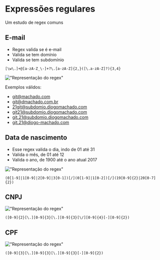 # Expressões regulares
Um estudo de regex comuns

## E-mail
- Regex valida se é e-mail
- Valida se tem domínio
- Valida se tem subdomínio

```
[\w\.]+@[a-zA-Z_\-]+?\.[a-zA-Z]{2,}([\.a-zA-Z]?){3,4}
```

!["Representação do regex"](https://lh3.googleusercontent.com/otJOOQ8Ite509gVNByswS0DZqRWdsKesk0XpnpbTN5Wr68sarkstc2vB9l1Q8Eb3iEag2rTC9yc7hmdr-78e5v5mz5RjatwkeLKSprCOH0kgSq4odjDQ8PX15eaqnBn_39-5FzaW9qNJcz-USLL6VMvGoDWphsvAScCbTw_wlhebpxCXy9evJMWN7kdg5ArbOe6oTgbrmw9Mi_Pjefp5lzUGEtqf4_u5_h0GxHuHK4cPZ9iVPnqeewGDu-2NmsX2wZdx_4KfN4pZTs93Nja-7siK80WsYCG2zmfpqSg1fEyUaJe__d7E1EU13lMwEFBqNbqryuFL8sywUjZhX_w8Zl79K-al4PNBoWWkt0u71gLkdUgY2c5g6F6qghOpObM0lgOUT3LkFCa9-X1Qble6TBDFWEtDKB1Q7VShkInK-37u2ZvzG5ATn9uoBJVsER61iay6Wr8XLhSHhhiMqhsrjJ8gEIFkx8orQUCNnxQddNRkOiptE9UvdsKC1nW-Uv4BJKKTD9upt3Ajb8KLsPxPSt-2WCQoQHAk4FaqaEXQI2Dski1QEogTK81R-8Z1-ee15w_F-Xlp=w1547-h547)

Exemplos válidos:
- git@machado.com
- git@dmachado.com.br
- 21git@subdomio.diogomachado.com
- git21@subdomio.diogomachado.com
- git.21@subdomio.diogomachado.com
- git.21@diogo-machado.com

## Data de nascimento
- Esse regex valida o dia, indo de 01 até 31
- Valida o mês, de 01 até 12
- Valida o ano, de 1900 até o ano atual 2017

!["Representação do regex"](https://lh3.googleusercontent.com/eZZm3bYF9YXwDqtq8zDwQcePs650XFuMPYJbgOZxbuGFZJEmavwEMajKHmdxt83BbwvMCShRNx_QFzcrAIGNS6T5sIe_xZkMzLHs_WhPKcNzOz1hTfwbwNIqz_JHpkAB1GvK55qUCGG1Cr2M0BgPhRexXiJvx4u4RJyWEBvWFW5RBspKkhztHcHNE_MZ9Tsq5-7mJL0xyYhkiSiR5MZUaIz3S0t9piSZFb4ODSExPLRRYzz9hOzMMpwfIRK0NuF_wZIscCJDPwztZe6aq2xRs0q0nSosbY9lDfaOThk1QtKjmbGsCSC8Z3igi7R440cDNHLYLz_uFsn7IWbQcPT2NKfcsWcqBM5AcleDzn2c3YGmGk13omzGDUQhfjJa57DwtHtPlhMrDDzYtjvU4ktj34-NErg0Hhx046a1PNQwPrwczYBgzp2NgWKECsS__7EPTgHA9nq-vqn36CLRWtr3HuGoz_PZwGon-5VxE3QFsAyLQ7O2cceb8BNu4Fo_YB0lK2tugdRMnPpKxIy3LM_a4U3MA0wb5ZAY9oHYmTPho3G0zPbsFgyUSfnPyiUDrftgVeEN3cJx=w1547-h547)

```
(0[1-9]|1[0-9]|2[0-9]|3[0-1])[/](0[1-9]|1[0-2])[/](19[0-9]{2}|20[0-7]{2})
```

## CNPJ
!["Representação do regex"](https://lh3.googleusercontent.com/m1PaImssEIXNGpd_07R7f0kNUpBdY2MnF7iFI60KVYY0ZMls0RRizLi5rN37e36X-XU6SiEyR4BgsOXw6sv-k8zdbGzCamqJdykHCDfvhV4EMg-FFTfGMGizuezfWQWJyD1sUGHzs2bpr0Q_tx75ZIgDcB4EnzVk8gQ_6rLCVP1IZvA6hMElWuFHi0JhLecOh4zEziD4hL778r4E6zkiB8fHGtVKJvFJv0kcpuPUk00tHGMLMPGRHdnRGJ1301UTf1nyUkypXuxGTs66Kp4K9HjAqqvqwNtWCJaQ_ld1AptukAURySmxRE4lsIhQfIGyGnQ3LGkdIIRB4ZOPnAGFWtNwI3OE6UCLALnynNpLHXdmTJEjzY-pPFTiK-rT6bPCCkA35OunlxylaEiuO3p9MoBVpYgiT-t6jpw7j2VN5jHnCVFeVRA6bdFBJMfBIpBKQRWLdtuMrCNwopO0WBw_pAUdlpsK-Qlf_1Kx6auomez3XJg31oxsQ7bE3pqfoyb3tf2dnFsgJfKZtvoZ6w6YXStwH2lP6ugZ0mjoAj8UBqbqFwofIh21-nAGy8XNzvXBO35ip4Jv=w1547-h810)
```
([0-9]{2}[\.][0-9]{3}[\.][0-9]{3}[\/][0-9]{4}[-][0-9]{2})
```

## CPF
!["Representação do regex"](https://lh3.googleusercontent.com/iKKppqlQRiUX9YsVL7UQkply7UzfyjgZ2b2bYb-HK5pwPTCe_Bgv4q3n5cZDO2nrO2xAdosYVqHCWkGSiZDpAw1pOpw3hz4LKfPHrQk0Gs0oPK8LBjKmIvsQdBYf-UGnnnYlbfyrjj7XUPC7UjR3CS6pksppcVK_Po6v5kYmLHVbBDi2HJUBFVAXJ3PZdQaynQ0cy_IibXoZx8qfQGn_HzfloB9oY7FKbC9YOPM_EmZNK7C0FDSJBN2z07ha2r-QCWrVSZrxnAbLbCZM6bMLHgwcYF4vgAPifSZu6Fb05q1DjRADWek_KZo4fO4Oz04rqxJx33wqyFPiLTXxd7ue3rG2GTbFBPcoXYMlOJUJvLHjqda_fqmaF10lsfoOCQ2GbMaOI_m2p3gnFgzBBFVUeQ293uAoz3o-EJJ5jsvYd82l_iDfIfIB3Jy0CRut-5fB19sVuvm5poHKTXZEbu5Ykwh2UmgzaBWg3ccwvYkjXhCP2ON4exQG0aNHnEIyu2Dku4UVuiz46aXkEHC8RRiKuzaq-zXHFY1JD46pDnFIi__MQfO9GwK1Vs51COxuri3Qbbl8oaY1=w1547-h761)

```
([0-9]{3}[\.][0-9]{3}[\.][0-9]{3}[-][0-9]{2})
```
